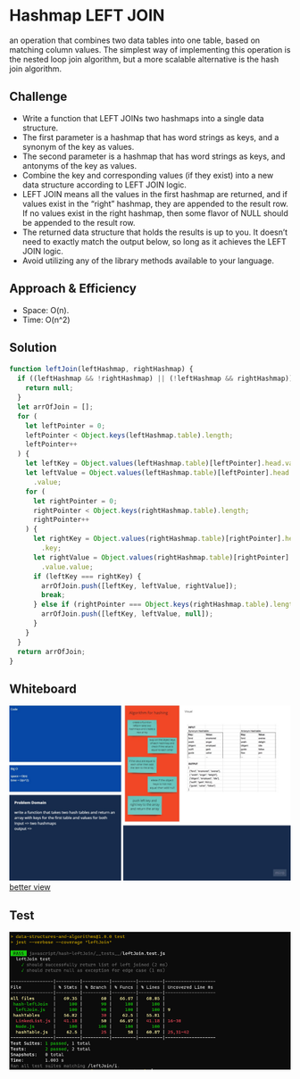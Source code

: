 # Hashmap LEFT JOIN

an operation that combines two data tables into one table, based on matching column values. The simplest way of implementing this operation is the nested loop join algorithm, but a more scalable alternative is the hash join algorithm.

## Challenge

- Write a function that LEFT JOINs two hashmaps into a single data structure.
- The first parameter is a hashmap that has word strings as keys, and a synonym of the key as values.
- The second parameter is a hashmap that has word strings as keys, and antonyms of the key as values.
- Combine the key and corresponding values (if they exist) into a new data structure according to LEFT JOIN logic.
- LEFT JOIN means all the values in the first hashmap are returned, and if values exist in the “right” hashmap, they are appended to the result row. If no values exist in the right hashmap, then some flavor of NULL should be appended to the result row.
- The returned data structure that holds the results is up to you. It doesn’t need to exactly match the output below, so long as it achieves the LEFT JOIN logic.
- Avoid utilizing any of the library methods available to your language.

## Approach & Efficiency

- Space: O(n).
- Time: O(n^2)

## Solution

```javascript
function leftJoin(leftHashmap, rightHashmap) {
  if ((leftHashmap && !rightHashmap) || (!leftHashmap && rightHashmap)) {
    return null;
  }
  let arrOfJoin = [];
  for (
    let leftPointer = 0;
    leftPointer < Object.keys(leftHashmap.table).length;
    leftPointer++
  ) {
    let leftKey = Object.values(leftHashmap.table)[leftPointer].head.value.key;
    let leftValue = Object.values(leftHashmap.table)[leftPointer].head.value
      .value;
    for (
      let rightPointer = 0;
      rightPointer < Object.keys(rightHashmap.table).length;
      rightPointer++
    ) {
      let rightKey = Object.values(rightHashmap.table)[rightPointer].head.value
        .key;
      let rightValue = Object.values(rightHashmap.table)[rightPointer].head
        .value.value;
      if (leftKey === rightKey) {
        arrOfJoin.push([leftKey, leftValue, rightValue]);
        break;
      } else if (rightPointer === Object.keys(rightHashmap.table).length - 1) {
        arrOfJoin.push([leftKey, leftValue, null]);
      }
    }
  }
  return arrOfJoin;
}
```

## Whiteboard

![](../assets/hash-join.jpg)
[better view](https://miro.com/app/board/o9J_l8sjDxM=/)

## Test

![](../assets/leftJoin.PNG)
